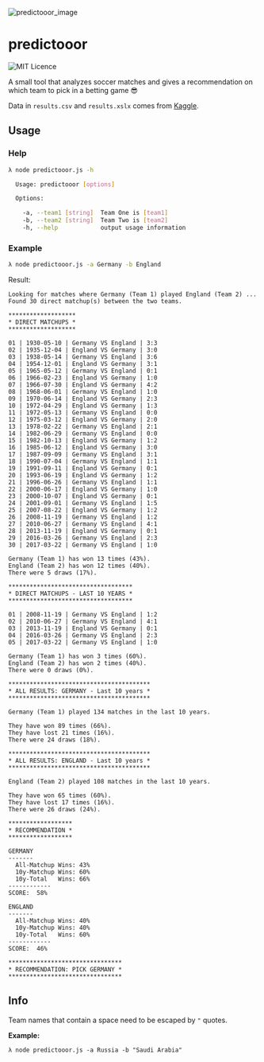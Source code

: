 ![predictooor_image](https://user-images.githubusercontent.com/7032914/41338488-9dc5a57e-6ef2-11e8-82af-6876709e739a.png)
# predictooor

![MIT Licence](https://badges.frapsoft.com/os/mit/mit.png?v=103)

A small tool that analyzes soccer matches and gives a recommendation on which team to pick in a betting game 😎

Data in ```results.csv``` and ```results.xslx``` comes from [Kaggle](https://www.kaggle.com/martj42/international-football-results-from-1872-to-2017/version/5).

## Usage

### Help

```bash
λ node predictooor.js -h

  Usage: predictooor [options]

  Options:

    -a, --team1 [string]  Team One is [team1]
    -b, --team2 [string]  Team Two is [team2]
    -h, --help            output usage information
```

### Example

```bash
λ node predictooor.js -a Germany -b England
```
Result:
```
Looking for matches where Germany (Team 1) played England (Team 2) ...
Found 30 direct matchup(s) between the two teams.

*******************
* DIRECT MATCHUPS *
*******************

01 | 1930-05-10 | Germany VS England | 3:3
02 | 1935-12-04 | England VS Germany | 3:0
03 | 1938-05-14 | Germany VS England | 3:6
04 | 1954-12-01 | England VS Germany | 3:1
05 | 1965-05-12 | Germany VS England | 0:1
06 | 1966-02-23 | England VS Germany | 1:0
07 | 1966-07-30 | England VS Germany | 4:2
08 | 1968-06-01 | Germany VS England | 1:0
09 | 1970-06-14 | England VS Germany | 2:3
10 | 1972-04-29 | England VS Germany | 1:3
11 | 1972-05-13 | Germany VS England | 0:0
12 | 1975-03-12 | England VS Germany | 2:0
13 | 1978-02-22 | Germany VS England | 2:1
14 | 1982-06-29 | Germany VS England | 0:0
15 | 1982-10-13 | England VS Germany | 1:2
16 | 1985-06-12 | England VS Germany | 3:0
17 | 1987-09-09 | Germany VS England | 3:1
18 | 1990-07-04 | Germany VS England | 1:1
19 | 1991-09-11 | England VS Germany | 0:1
20 | 1993-06-19 | England VS Germany | 1:2
21 | 1996-06-26 | Germany VS England | 1:1
22 | 2000-06-17 | England VS Germany | 1:0
23 | 2000-10-07 | England VS Germany | 0:1
24 | 2001-09-01 | Germany VS England | 1:5
25 | 2007-08-22 | England VS Germany | 1:2
26 | 2008-11-19 | Germany VS England | 1:2
27 | 2010-06-27 | Germany VS England | 4:1
28 | 2013-11-19 | England VS Germany | 0:1
29 | 2016-03-26 | Germany VS England | 2:3
30 | 2017-03-22 | Germany VS England | 1:0

Germany (Team 1) has won 13 times (43%).
England (Team 2) has won 12 times (40%).
There were 5 draws (17%).

***********************************
* DIRECT MATCHUPS - LAST 10 YEARS *
***********************************

01 | 2008-11-19 | Germany VS England | 1:2
02 | 2010-06-27 | Germany VS England | 4:1
03 | 2013-11-19 | England VS Germany | 0:1
04 | 2016-03-26 | Germany VS England | 2:3
05 | 2017-03-22 | Germany VS England | 1:0

Germany (Team 1) has won 3 times (60%).
England (Team 2) has won 2 times (40%).
There were 0 draws (0%).

****************************************
* ALL RESULTS: GERMANY - Last 10 years *
****************************************

Germany (Team 1) played 134 matches in the last 10 years.

They have won 89 times (66%).
They have lost 21 times (16%).
There were 24 draws (18%).

****************************************
* ALL RESULTS: ENGLAND - Last 10 years *
****************************************

England (Team 2) played 108 matches in the last 10 years.

They have won 65 times (60%).
They have lost 17 times (16%).
There were 26 draws (24%).

******************
* RECOMMENDATION *
******************

GERMANY
-------
  All-Matchup Wins: 43%
  10y-Matchup Wins: 60%
  10y-Total   Wins: 66%
------------
SCORE:  58%

ENGLAND
-------
  All-Matchup Wins: 40%
  10y-Matchup Wins: 40%
  10y-Total   Wins: 60%
------------
SCORE:  46%

********************************
* RECOMMENDATION: PICK GERMANY *
********************************
```

## Info

Team names that contain a space need to be escaped by ```"``` quotes.

**Example:**

```
λ node predictooor.js -a Russia -b "Saudi Arabia"
```
